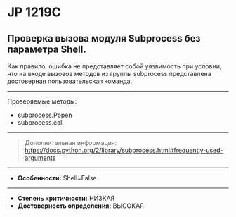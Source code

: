 # JP 1219C
## Проверка вызова модуля Subprocess без параметра Shell.
Как правило, ошибка не представляет собой уязвимость при условии, что на входе вызовов
методов из группы subprocess представлена достоверная пользовательская команда.  

---
Проверяемые методы:

* subprocess.Popen
* subprocess.call
---
> Дополнительная информация:
> <https://docs.python.org/2/library/subprocess.html#frequently-used-arguments>
---
* __Особенности:__ Shell=False
<!---
NOTE!! CHANGE TO HIGH
-->
---
* __Степень критичности:__ НИЗКАЯ
* __Достоверность определения:__ ВЫСОКАЯ